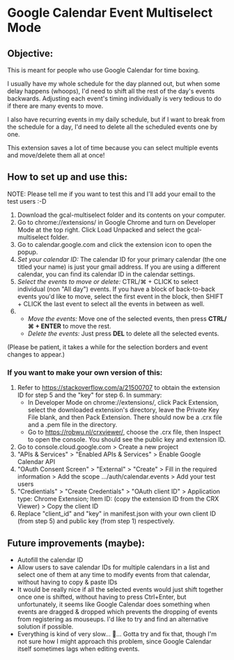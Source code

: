 # Google Calendar Event Multiselect Mode

## Objective:
This is meant for people who use Google Calendar for time boxing.

I usually have my whole schedule for the day planned out, but when some delay happens (whoops), I'd need to shift all the rest of the day's events backwards. Adjusting each event's timing individually is very tedious to do if there are many events to move.

I also have recurring events in my daily schedule, but if I want to break from the schedule for a day, I'd need to delete all the scheduled events one by one.

This extension saves a lot of time because you can select multiple events and move/delete them all at once!

## How to set up and use this:
NOTE: Please tell me if you want to test this and I'll add your email to the test users :-D
1. Download the gcal-multiselect folder and its contents on your computer.
2. Go to chrome://extensions/ in Google Chrome and turn on Developer Mode at the top right. Click Load Unpacked and select the gcal-multiselect folder.
3. Go to calendar.google.com and click the extension icon to open the popup.
4. _Set your calendar ID:_ The calendar ID for your primary calendar (the one titled your name) is just your gmail address. If you are using a different calendar, you can find its calendar ID in the calendar settings.
5. _Select the events to move or delete:_ CTRL/⌘ + CLICK to select individual (non "All day") events. If you have a block of back-to-back events you'd like to move, select the first event in the block, then SHIFT + CLICK the last event to select all the events in between as well.
6.  
    * _Move the events:_ Move one of the selected events, then press **CTRL/⌘ + ENTER** to move the rest.
    * _Delete the events:_ Just press **DEL** to delete all the selected events.

(Please be patient, it takes a while for the selection borders and event changes to appear.)

### If you want to make your own version of this:
1. Refer to https://stackoverflow.com/a/21500707 to obtain the extension ID for step 5 and the "key" for step 6. In summary:
    * In Developer Mode on chrome://extensions/, click Pack Extension, select the downloaded extension's directory, leave the Private Key File blank, and then Pack Extension. There should now be a .crx file and a .pem file in the directory.
    * Go to https://robwu.nl/crxviewer/, choose the .crx file, then Inspect to open the console. You should see the public key and extension ID.
2. Go to console.cloud.google.com > Create a new project
3. "APIs & Services" > "Enabled APIs & Services" > Enable Google Calendar API
4. "OAuth Consent Screen" > "External" > "Create" > Fill in the required information > Add the scope .../auth/calendar.events > Add your test users
5. "Credientials" > "Create Credentials" > "OAuth client ID" > Application type: Chrome Extension; Item ID: (copy the extension ID from the CRX Viewer) > Copy the client ID
6. Replace "client_id" and "key" in manifest.json with your own client ID (from step 5) and public key (from step 1) respectively.

## Future improvements (maybe):
* Autofill the calendar ID
* Allow users to save calendar IDs for multiple calendars in a list and select one of them at any time to modify events from that calendar, without having to copy & paste IDs
* It would be really nice if all the selected events would just shift together once one is shifted, without having to press Ctrl+Enter, but unfortunately, it seems like Google Calendar does something when events are dragged & dropped which prevents the dropping of events from registering as mouseups. I'd like to try and find an alternative solution if possible.
* Everything is kind of very slow... 🐌... Gotta try and fix that, though I'm not sure how I might approach this problem, since Google Calendar itself sometimes lags when editing events.
